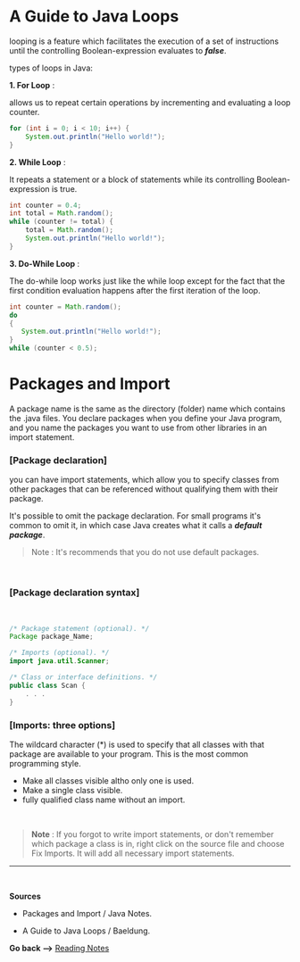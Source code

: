 # A Guide to Java Loops

looping is a feature which facilitates the execution of a set of instructions until the controlling Boolean-expression evaluates to **_false_**.

types of loops in Java:

**1. For Loop** :

allows us to repeat certain operations by incrementing and evaluating a loop counter.

```java
for (int i = 0; i < 10; i++) {
    System.out.println("Hello world!");
}
```

**2. While Loop** :

It repeats a statement or a block of statements while its controlling Boolean-expression is true.

```java
int counter = 0.4;
int total = Math.random();
while (counter != total) {
    total = Math.random();
    System.out.println("Hello world!");
}
```

**3. Do-While Loop** :

The do-while loop works just like the while loop except for the fact that the first condition evaluation happens after the first iteration of the loop.

```java
int counter = Math.random();
do
{
   System.out.println("Hello world!");
}
while (counter < 0.5);
```

# Packages and Import

A package name is the same as the directory (folder) name which contains the .java files. You declare packages when you define your Java program, and you name the packages you want to use from other libraries in an import statement.

### **[Package declaration]**

you can have import statements, which allow you to specify classes from other packages that can be referenced without qualifying them with their package.

It's possible to omit the package declaration. For small programs it's common to omit it, in which case Java creates what it calls a **_default package_**.

> Note : It's recommends that you do not use default packages.

<br>

### **[Package declaration syntax]**

<br>

```java
/* Package statement (optional). */
Package package_Name;

/* Imports (optional). */
import java.util.Scanner;

/* Class or interface definitions. */
public class Scan {
    . . .
}
```

### **[Imports: three options]**

The wildcard character (\*) is used to specify that all classes with that package are available to your program. This is the most common programming style.

- Make all classes visible altho only one is used.
- Make a single class visible.
- fully qualified class name without an import.

<br>

> **Note** : If you forgot to write import statements, or don't remember which package a class is in, right click on the source file and choose Fix Imports. It will add all necessary import statements.

<hr>
<br>

**Sources**

- Packages and Import / Java Notes.

- A Guide to Java Loops / Baeldung.

**Go back -->** [Reading Notes](https://aseel-dweedar.github.io/reading-notes/)
